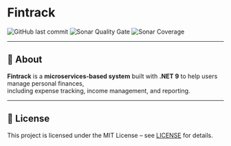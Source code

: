 # Fintrack

![GitHub last commit](https://img.shields.io/github/last-commit/gabbium/fintrack)
![Sonar Quality Gate](https://img.shields.io/sonar/quality_gate/gabbium_fintrack?server=https%3A%2F%2Fsonarcloud.io)
![Sonar Coverage](https://img.shields.io/sonar/coverage/gabbium_fintrack?server=https%3A%2F%2Fsonarcloud.io)

---

## 📌 About

**Fintrack** is a **microservices-based system** built with **.NET 9** to help users manage personal finances,  
including expense tracking, income management, and reporting.

---

## 🪪 License

This project is licensed under the MIT License – see [LICENSE](LICENSE) for details.
